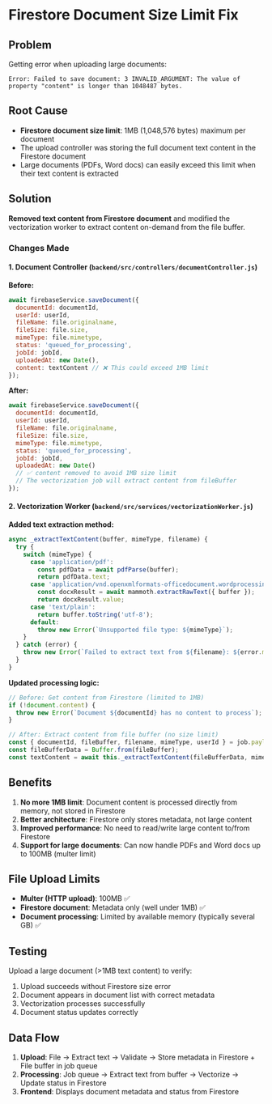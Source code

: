 # Firestore Document Size Limit Fix

## Problem
Getting error when uploading large documents:
```
Error: Failed to save document: 3 INVALID_ARGUMENT: The value of property "content" is longer than 1048487 bytes.
```

## Root Cause
- **Firestore document size limit**: 1MB (1,048,576 bytes) maximum per document
- The upload controller was storing the full document text content in the Firestore document
- Large documents (PDFs, Word docs) can easily exceed this limit when their text content is extracted

## Solution
**Removed text content from Firestore document** and modified the vectorization worker to extract content on-demand from the file buffer.

### Changes Made

#### 1. Document Controller (`backend/src/controllers/documentController.js`)
**Before:**
```javascript
await firebaseService.saveDocument({
  documentId: documentId,
  userId: userId,
  fileName: file.originalname,
  fileSize: file.size,
  mimeType: file.mimetype,
  status: 'queued_for_processing',
  jobId: jobId,
  uploadedAt: new Date(),
  content: textContent // ❌ This could exceed 1MB limit
});
```

**After:**
```javascript
await firebaseService.saveDocument({
  documentId: documentId,
  userId: userId,
  fileName: file.originalname,
  fileSize: file.size,
  mimeType: file.mimetype,
  status: 'queued_for_processing',
  jobId: jobId,
  uploadedAt: new Date()
  // ✅ content removed to avoid 1MB size limit
  // The vectorization job will extract content from fileBuffer
});
```

#### 2. Vectorization Worker (`backend/src/services/vectorizationWorker.js`)
**Added text extraction method:**
```javascript
async _extractTextContent(buffer, mimeType, filename) {
  try {
    switch (mimeType) {
      case 'application/pdf':
        const pdfData = await pdfParse(buffer);
        return pdfData.text;
      case 'application/vnd.openxmlformats-officedocument.wordprocessingml.document':
        const docxResult = await mammoth.extractRawText({ buffer });
        return docxResult.value;
      case 'text/plain':
        return buffer.toString('utf-8');
      default:
        throw new Error(`Unsupported file type: ${mimeType}`);
    }
  } catch (error) {
    throw new Error(`Failed to extract text from ${filename}: ${error.message}`);
  }
}
```

**Updated processing logic:**
```javascript
// Before: Get content from Firestore (limited to 1MB)
if (!document.content) {
  throw new Error(`Document ${documentId} has no content to process`);
}

// After: Extract content from file buffer (no size limit)
const { documentId, fileBuffer, filename, mimeType, userId } = job.payload;
const fileBufferData = Buffer.from(fileBuffer);
const textContent = await this._extractTextContent(fileBufferData, mimeType, filename);
```

## Benefits
1. **No more 1MB limit**: Document content is processed directly from memory, not stored in Firestore
2. **Better architecture**: Firestore only stores metadata, not large content
3. **Improved performance**: No need to read/write large content to/from Firestore
4. **Support for large documents**: Can now handle PDFs and Word docs up to 100MB (multer limit)

## File Upload Limits
- **Multer (HTTP upload)**: 100MB ✅
- **Firestore document**: Metadata only (well under 1MB) ✅
- **Document processing**: Limited by available memory (typically several GB) ✅

## Testing
Upload a large document (>1MB text content) to verify:
1. Upload succeeds without Firestore size error
2. Document appears in document list with correct metadata
3. Vectorization processes successfully
4. Document status updates correctly

## Data Flow
1. **Upload**: File → Extract text → Validate → Store metadata in Firestore + File buffer in job queue
2. **Processing**: Job queue → Extract text from buffer → Vectorize → Update status in Firestore
3. **Frontend**: Displays document metadata and status from Firestore
